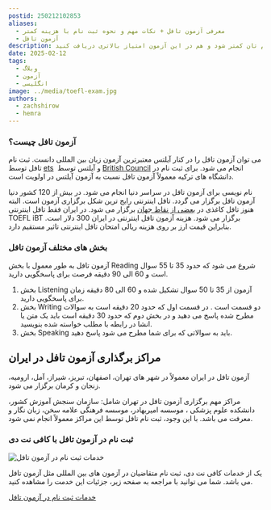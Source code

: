 ```yaml
---
postid: 250212102853
aliases:
  - معرفی آزمون تافل + نکات مهم و نحوه ثبت نام با هزینه کمتر
  - آزمون تافل
description: در این مقاله به معرفی آزمون تافل می پردازیم و نکات مهمی را بیان می کنیم که هم هزینه ثبت نام تان کمتر شود و هم در این آزمون امتیاز بالاتری دریافت کنید.
date: 2025-02-12
tags:
  - وبلاگ
  - آزمون
  - انگلیسی
image: ../media/toefl-exam.jpg
authors:
  - zachshirow
  - hemra
---
```


### آزمون تافل چیست؟

می توان آزمون تافل را در کنار آیلتس معتبرترین آزمون زبان بین المللی دانست. ثبت نام تافل توسط [ets](https://ets.org/mytoefl)  و آیلتس توسط [British Council](https://ielts.britishcouncil.org/) انجام می شود. برای ثبت نام در دانشگاه های ترکیه معمولاً آزمون تافل نسبت به آزمون آیلتس در اولویت است. 

نام نویسی برای آزمون تافل در سراسر دنیا انجام می شود. در بیش از 120 کشور دنیا آزمون تافل برگزار می گردد. تافل اینترنتی رایج ترین شکل برگزاری آزمون است. البته هنوز تافل کاغذی در [بعضی از نقاط جهان](https://www.ets.org/toefl/rpdt/register/centers_dates/) برگزار می شود. در ایران فقط تافل اینترنتی TOEFL iBT برگزار می شود. هزینه آزمون تافل اینترنتی در ایران 300 دلار است. بنابراین قیمت ارز بر روی هزینه ریالی امتحان تافل اینترنتی تاثیر مستقیم دارد.

### بخش های مختلف آزمون تافل

آزمون تافل به طور معمول با بخش Reading شروع می شود که حدود 35 تا 55 سوال است و 60 الی 90 دقیقه فرصت برای پاسخگویی دارید.

1. بخش Listening آزمون از 35 تا 50 سوال تشکیل شده و 60 الی 80 دقیقه زمان برای پاسخگویی دارید.
2. بخش Writing دو قسمت است . در قسمت اول که حدود 20 دقیقه است به سوالات مطرح شده پاسخ می دهید و در بخش دوم که حدود 30 دقیقه است باید یک متن یا انشا در رابطه با مطلب خواسته شده بنویسید.
3. بخش Speaking باید به سوالاتی که برای شما مطرح می شود پاسخ دهید.

## مراکز برگذاری آزمون تافل در ایران

آزمون تافل در ایران معمولاً در شهر های تهران، اصفهان، تبریز، شیراز، آمل، ارومیه، زنجان و کرمان برگزار می شود.  

مراکز مهم برگزاری آزمون تافل در تهران شامل: سازمان سنجش آموزش کشور، دانشکده علوم پزشکی ، موسسه امیربهادر، موسسه فرهنگی علامه سخن، زبان نگار و معرفت می باشد. با این وجود، ثبت نام تافل توسط این مراکز معمولاً انجام نمی شود. 

### ثبت نام در آزمون تافل با کافی نت دی

![خدمات ثبت نام در آزمون تافل](../media/toefl-signup.jpg)

یک از خدمات کافی نت دی، ثبت نام متقاضیان در آزمون های بین المللی مثل آزمون تافل می باشد. شما می توانید با مراجعه به صفحه زیر، جزئیات این خدمت را مشاهده کنید. 

[خدمات ثبت نام در آزمون تافل](../services/toefl-signup.md)
